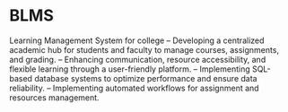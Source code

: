 # BLMS
Learning Management System for college
–	Developing a centralized academic hub for students and faculty to manage courses, assignments, and grading.
–	Enhancing communication, resource accessibility, and flexible learning through a user-friendly platform.
–	Implementing SQL-based database systems to optimize performance and ensure data reliability.
–	Implementing automated workflows for assignment and resources management.
